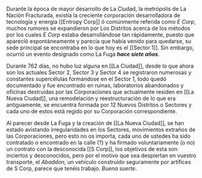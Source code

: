 

Durante la época de mayor desarrollo de La Ciudad, la metrópolis de La Nación Fracturada, existía la creciente corporación desarrolladora de tecnología y energía [[Entropy Corp]] ó comúnmente referida como *E Corp*, muchos rumores se expandieron por Los Distritos acerca de los métodos por los cuales *E Corp* estaba desarrollándose tan rápidamente, puesto que apareció espontáneamente y parecía que había venido para quedarse, su sede principal se encontraba en lo que hoy es el [[Sector 1]]. Sin embargo, ocurrió un evento designado como La Fuga ***hace siete años***. 

Durante 762 días, no hubo luz alguna en [[La Ciudad]], desde lo que ahora son los actuales Sector 2, Sector 3 y Sector 4 se registraron numerosas y constantes supercélulas formándose en el Sector 1, todo quedó documentado y fue encontrado en ruinas, laboratorios abandonados y oficinas destruidas por las Corporaciones que actualmente residen en [[La Nueva Ciudad]], una remodelación y reestructuración de lo que era antiguamente, se encuentra formada por 12 Nuevos Distritos o Sectores y cada uno de estos está regido por su Corporación correspondiente.

Al parecer desde La Fuga y la creación de [[La Nueva Ciudad]], se han estado avistando irregularidades en los Sectores, movimientos extraños de las Corporaciones, pero esto no os importa, cada uno de ustedes ha sido contratado o encontrado en la calle (?) y ha firmado voluntariamente (o no) un contrato con la desconocida [[S Corp]], los objetivos de esta son inciertos y desconocidos, pero por el motivo que sea despiertan en vuestro transporte, el *Abaddon*, un vehículo construido seguramente por artífices de S Corp, parece que tenéis trabajo. *Buena suerte*.



 

